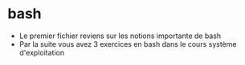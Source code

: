 # bash
- Le premier fichier reviens sur les notions importante de bash
- Par la suite vous avez 3 exercices en bash dans le cours système d'exploitation
